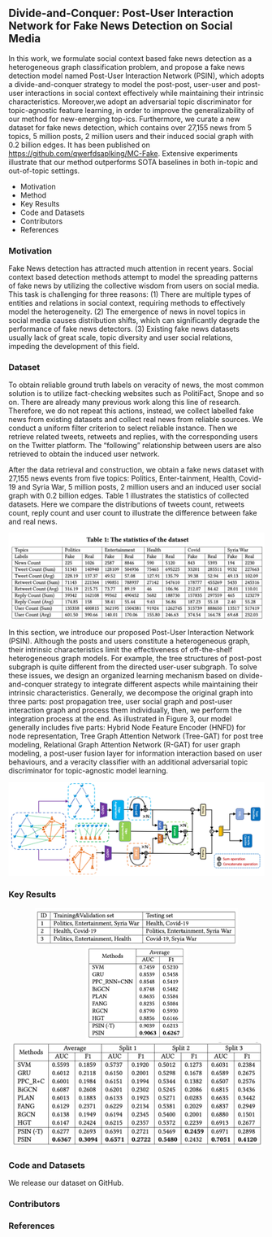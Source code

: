 ## Divide-and-Conquer: Post-User Interaction Network for Fake News Detection on Social Media

In this work, we formulate social context based fake news detection as a heterogeneous graph classification problem, and propose a fake news detection model named Post-User Interaction Network (PSIN), which adopts a divide-and-conquer strategy to model the post-post, user-user and post-user interactions in social context effectively while maintaining their intrinsic characteristics. Moreover,we adopt an adversarial topic discriminator for topic-agnostic feature learning, in order to improve the generalizability of our method for new-emerging top-ics. Furthermore, we curate a new dataset for fake news detection, which contains over 27,155 news from 5 topics, 5 million posts, 2 million users and their induced social graph with 0.2 billion edges. It has been published on https://github.com/qwerfdsaplking/MC-Fake. Extensive experiments illustrate that our method outperforms SOTA baselines in both in-topic and out-of-topic settings.

- Motivation
- Method
- Key Results
- Code and Datasets
- Contributors
- References

### Motivation

Fake News detection has attracted much attention in recent years. Social context based detection methods attempt to model the spreading patterns of fake news by utilizing the collective wisdom from users on social media. This task is challenging for three reasons: (1) There are multiple types of entities and relations in social context, requiring methods to effectively model the heterogeneity. (2) The emergence of news in novel topics in social media causes distribution shifts, which can significantly degrade the performance of fake news detectors. (3) Existing fake news datasets usually lack of great scale, topic diversity and user social relations, impeding the development of this field.


### Dataset
To obtain reliable ground truth labels on veracity of news, the most common solution is to utilize fact-checking websites such as PolitiFact, Snope and so on. There are already many previous work along this line of research. Therefore, we do not repeat this actions, instead, we collect labelled fake news from existing datasets and collect real news from reliable sources. We conduct a uniform filter criterion to select reliable instance. Then we retrieve related tweets, retweets and replies, with the corresponding users on the Twitter platform. The “following” relationship between users are also retrieved to obtain the induced user network. 

After the data retrieval and construction, we obtain a fake news dataset with 27,155 news events from five topics: Politics, Enter-tainment, Health, Covid-19 and Syria War, 5 million posts, 2 million users and an induced user social graph with 0.2 billion edges. Table 1 illustrates the statistics of collected datasets. Here we compare the distributions of tweets count, retweets count, reply count and user count to illustrate the difference between fake and real news. 



![](./assets/dataset.png)

In this section, we introduce our proposed Post-User Interaction Network (PSIN). Although the posts and users constitute a heterogeneous graph, their intrinsic characteristics limit the effectiveness of off-the-shelf heterogeneous graph models. For example, the tree structures of post-post subgraph is quite different from the directed user-user subgraph. To solve these issues, we design an organized learning mechanism based on divide-and-conquer strategy to integrate different aspects while maintaining their intrinsic characteristics. Generally, we decompose the original graph into three parts: post propagation tree, user social graph and post-user interaction graph and process them individually, then, we perform the integration process at the end. As illustrated in Figure 3, our model generally includes five parts: Hybrid Node Feature Encoder (HNFD) for node representation, Tree Graph Attention Network (Tree-GAT) for post tree modeling, Relational Graph Attention Network (R-GAT) for user graph modeling, a post-user fusion layer for information interaction based on user behaviours, and a veracity classifier with an additional adversarial topic discriminator for topic-agnostic model learning.



![](./assets/architecture.png)

### Key Results
<div align=center><img src="./assets/datasplit.png" width="400" alt="Table 2: Details of the out-of-topic split"/></div>
<div align=center><img src="./assets/intopic.png" width="200" alt="Table 3: The results of all methods in the in-topic setting."/></div>
<div align=center><img src="./assets/crosstopic.png" width="500" alt="Table 4: The results of all methods in the out-of-topic setting."/></div>


### Code and Datasets
We release our dataset on GitHub.

### Contributors



### References







